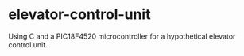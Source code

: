 # elevator-control-unit
Using C and a PIC18F4520 microcontroller for a hypothetical elevator control unit.
